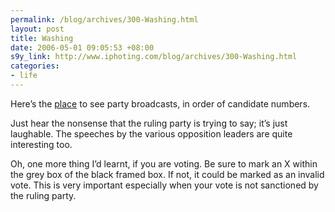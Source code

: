 ```yaml
--- 
permalink: /blog/archives/300-Washing.html
layout: post
title: Washing
date: 2006-05-01 09:05:53 +08:00
s9y_link: http://www.iphoting.com/blog/archives/300-Washing.html
categories: 
- life
---
```

<p class="whiteline"><p>Here&#8217;s the <a onclick="_gaq.push(['_trackPageview', '/extlink/electionrally.blogspot.com/2006/04/singapore-election-2006-party.html']);"  href="http://electionrally.blogspot.com/2006/04/singapore-election-2006-party.html">place</a> to see party broadcasts, in order of candidate numbers.</p>
</p><p class="whiteline"><p>Just hear the nonsense that the ruling party is trying to say; it&#8217;s just laughable. The speeches by the various opposition leaders are quite interesting too.</p>
</p><p class="break"><p>Oh, one more thing I&#8217;d learnt, if you are voting. Be sure to mark an X within the grey box of the black framed box. If not, it could be marked as an invalid vote. This is very important especially when your vote is not sanctioned by the ruling party.</p></p>
